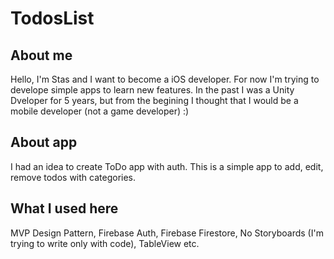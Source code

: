 # TodosList

## About me
Hello, I'm Stas and I want to become a iOS developer. For now I'm trying to develope simple apps to learn new features.
In the past I was a Unity Dveloper for 5 years, but from the begining I thought that I would be a mobile developer (not a game developer) :)

## About app
I had an idea to create ToDo app with auth. This is a simple app to add, edit, remove todos with categories.

## What I used here
MVP Design Pattern, Firebase Auth, Firebase Firestore, No Storyboards (I'm trying to write only with code), TableView etc.
